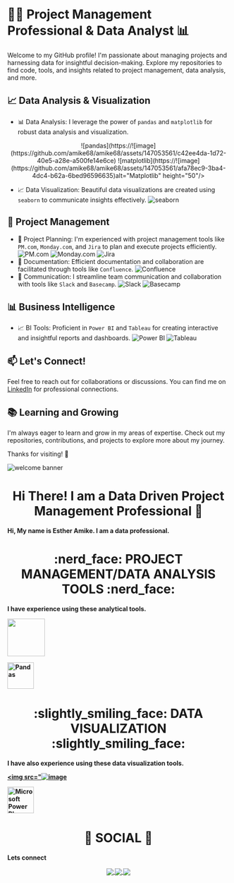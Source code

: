 # 👨‍💼 Project Management Professional & Data Analyst 📊

Welcome to my GitHub profile! I'm passionate about managing projects and harnessing data for insightful decision-making. Explore my repositories to find code, tools, and insights related to project management, data analysis, and more.

## 📈 Data Analysis & Visualization
- 📊 Data Analysis: I leverage the power of `pandas` and `matplotlib` for robust data analysis and visualization.
  
<p align="center">
  ![pandas](https://![image](https://github.com/amike68/amike68/assets/147053561/c42ee4da-1d72-40e5-a28e-a500fe14e6ce)
 ![matplotlib](https://![image](https://github.com/amike68/amike68/assets/147053561/afa78ec9-3ba4-4dc4-b62a-6bed96596635)alt="Matplotlib" height="50"/> </a>

- 📈 Data Visualization: Beautiful data visualizations are created using `seaborn` to communicate insights effectively.
  ![seaborn](https://example.com/seaborn.png)

## 🚀 Project Management
- 📆 Project Planning: I'm experienced with project management tools like `PM.com`, `Monday.com`, and `Jira` to plan and execute projects efficiently.
  ![PM.com](https://example.com/pmcom.png) ![Monday.com](https://example.com/monday.png) ![Jira](https://example.com/jira.png)
- 📝 Documentation: Efficient documentation and collaboration are facilitated through tools like `Confluence`.
  ![Confluence](https://example.com/confluence.png)
- 💬 Communication: I streamline team communication and collaboration with tools like `Slack` and `Basecamp`.
  ![Slack](https://example.com/slack.png) ![Basecamp](https://example.com/basecamp.png)

## 📊 Business Intelligence
- 📈 BI Tools: Proficient in `Power BI` and `Tableau` for creating interactive and insightful reports and dashboards.
  ![Power BI](https://example.com/powerbi.png) ![Tableau](https://example.com/tableau.png)

## 📫 Let's Connect!
Feel free to reach out for collaborations or discussions. You can find me on [LinkedIn](https://www.linkedin.com/in/your-profile-link) for professional connections.

## 📚 Learning and Growing
I'm always eager to learn and grow in my areas of expertise. Check out my repositories, contributions, and projects to explore more about my journey.

Thanks for visiting! 🚀


















![welcome banner](https://github.com/amike68/amike68/assets/147053561/f2c4473e-cc6f-4b60-bdc3-ed588cde8d57)


<div align="center"> <h1 align="center"> Hi There! I am a Data Driven Project Management Professional  👋 </h1> </div> 

<b>Hi, My name is Esther Amike. I am a data professional.<b> 

 

<p></p> 

<div align="center"> <h1 align="center"> :nerd_face:	 PROJECT MANAGEMENT/DATA ANALYSIS TOOLS :nerd_face: </h1> </div> 

 

<b>I have experience using these analytical tools.<b> 

 

<p align="center"> 


<a href="#" target="_blank"> <img src="https://github.com/yusufsjustit/yusufsjustit/assets/125282550/e260c407-0449-4919-a8a7-d5f491bcf7ca" height="85"/> </a> 

<a href="#" target="_blank"> <img src="https://upload.wikimedia.org/wikipedia/commons/thumb/e/ed/Pandas_logo.svg/2560px-Pandas_logo.svg.png" alt="Pandas" height="60"/> </a> 




</p> 

 

 

<div align="center"> <h1 align="center"> :slightly_smiling_face: DATA VISUALIZATION :slightly_smiling_face:	</h1> </div> 

 

<b>I have also experience using these data visualization tools.<b> 

 

<p align="center"> 


<a href="#" target="_blank"> <img src="![image](https://github.com/amike68/amike68/assets/147053561/7c0c4022-bba9-47bf-bcaf-938d6bcd3d31)





<a href="#" target="_blank"> <img src="https://insightsoftware.com/wp-content/uploads/2018/03/blog-microsoft-power-bi-solid-color.jpg" alt="Microsoft Power BI" height="60"/> </a> 

</p> 

 

<div align="center"> <h1 align="center"> 👨 SOCIAL 👩 </h1> </div> 

<b>Lets connect</b> 

<p align="center"> 

 

<a href="https://www.linkedin.com/in/estheramike/"> 

  <img align="center" src="https://img.shields.io/badge/linkedin-%230077B5.svg?&style=for-the-badge&logo=linkedin&logoColor=white" /> 

</a> 

 

<a href="https://public.tableau.com/app/profile/esther.amike/"> 


  <img align="center" src="https://img.shields.io/badge/-Tableau-1e376b?style=for-the-badge&logo=tableau&logoColor=white"  /> 

</a> 

 

<a href="mailto:esther.amike@googlemail.com">   

  <img align="center" src="https://img.shields.io/badge/gmail-f1f2f6.svg?&style=for-the-badge&logo=gmail&logoColor=red"  /> 

</a> 

 

</p> 

 
